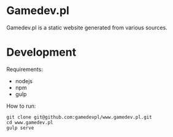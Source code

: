 # Gamedev.pl

Gamedev.pl is a static website generated from various sources.

# Development

Requirements:

- nodejs
- npm
- gulp

How to run:

    git clone git@github.com:gamedevpl/www.gamedev.pl.git
    cd www.gamedev.pl
    gulp serve
  
  
